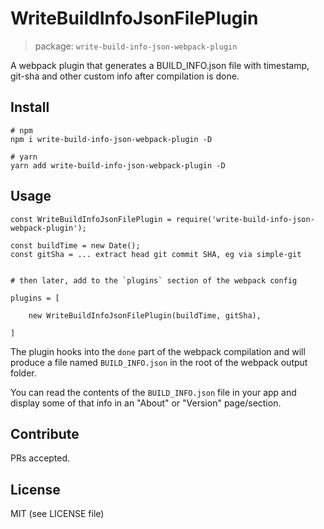 # WriteBuildInfoJsonFilePlugin
> package: `write-build-info-json-webpack-plugin`

A webpack plugin that generates a BUILD_INFO.json file with timestamp, git-sha and other custom info after compilation is done.



## Install

```
# npm
npm i write-build-info-json-webpack-plugin -D

# yarn
yarn add write-build-info-json-webpack-plugin -D
```


## Usage


```
const WriteBuildInfoJsonFilePlugin = require('write-build-info-json-webpack-plugin');

const buildTime = new Date(); 
const gitSha = ... extract head git commit SHA, eg via simple-git 


# then later, add to the `plugins` section of the webpack config

plugins = [

    new WriteBuildInfoJsonFilePlugin(buildTime, gitSha),

]
```

The plugin hooks into the `done` part of the webpack compilation and will produce a file named `BUILD_INFO.json` in the root of the webpack output folder.

You can read the contents of the `BUILD_INFO.json` file in your app and display some of that info in an "About" or "Version" page/section.




## Contribute
PRs accepted.

## License
MIT (see LICENSE file)
